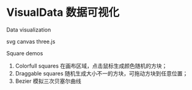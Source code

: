 # VisualData 数据可视化

Data visualization

svg
canvas
three.js

Square demos

1. Colorfull squares 在画布区域，点击鼠标生成颜色随机的方块；
2. Draggable squares 随机生成大小不一的方块，可拖动方块到任意位置；
3. Bezier 模拟三次贝塞尔曲线
